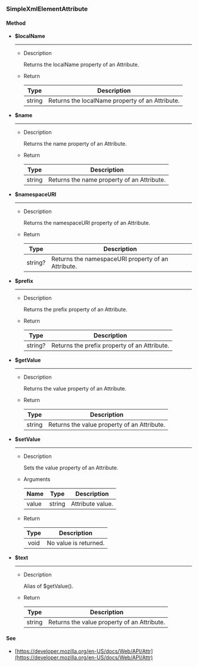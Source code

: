 ### SimpleXmlElementAttribute

#### Method

- **$localName**
  ***
  - Description

    Returns the localName property of an Attribute.

  - Return

    | Type | Description |
    |:---:|---|
    | string | Returns the localName property of an Attribute. |

- **$name**
  ***
  - Description

    Returns the name property of an Attribute.

  - Return

    | Type | Description |
    |:---:|---|
    | string | Returns the name property of an Attribute. |

- **$namespaceURI**
  ***
  - Description

    Returns the namespaceURI property of an Attribute.

  - Return

    | Type | Description |
    |:---:|---|
    | string? | Returns the namespaceURI property of an Attribute. |

- **$prefix**
  ***
  - Description

    Returns the prefix property of an Attribute.

  - Return

    | Type | Description |
    |:---:|---|
    | string? | Returns the prefix property of an Attribute. |

- **$getValue**
  ***
  - Description

    Returns the value property of an Attribute.

  - Return

    | Type | Description |
    |:---:|---|
    | string | Returns the value property of an Attribute. |

- **$setValue**
  ***
  - Description

    Sets the value property of an Attribute.

  - Arguments

    | Name | Type | Description |
    |---|:---:|---|
    | value | string | Attribute value. |

  - Return

    | Type | Description |
    |:---:|---|
    | void | No value is returned. |

- **$text**
  ***
  - Description

    Alias of $getValue().

  - Return

    | Type | Description |
    |:---:|---|
    | string | Returns the value property of an Attribute. |

#### See

- [https://developer.mozilla.org/en-US/docs/Web/API/Attr](https://developer.mozilla.org/en-US/docs/Web/API/Attr)
